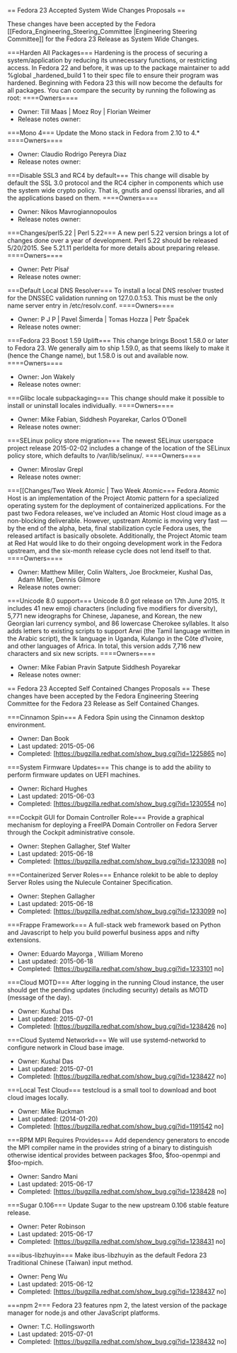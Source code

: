 == Fedora 23 Accepted System Wide Changes Proposals ==

These changes have been accepted by the Fedora [[Fedora_Engineering_Steering_Committee |Engineering Steering Committee]] for the Fedora 23 Release as System Wide Changes.

===Harden All Packages===
Hardening is  the process of securing a system/application by reducing its unnecessary functions, or restricting access.
In Fedora 22 and before, it was up to the package maintainer to add %global _hardened_build 1 to their spec file to ensure their program was hardened. Beginning with Fedora 23 this will now become the defaults for all packages. You can compare the security by running the following as root:
====Owners====
* Owner: Till Maas | Moez Roy | Florian Weimer
* Release notes owner:

===Mono 4===
Update the Mono stack in Fedora from 2.10 to 4.*
====Owners====
* Owner: Claudio Rodrigo Pereyra Diaz
* Release notes owner:

===Disable SSL3 and RC4 by default===
This change will disable by default the SSL 3.0 protocol and the RC4 cipher in components which use the system wide crypto policy. That is, gnutls and openssl libraries, and all the applications based on them.
====Owners====
* Owner: Nikos Mavrogiannopoulos
* Release notes owner:

===Changes/perl5.22 | Perl 5.22===
A new perl 5.22 version brings a lot of changes done over a year of development. Perl 5.22 should be released 5/20/2015. See  5.21.11 perldelta for more details about preparing release.
====Owners====
* Owner: Petr Písař
* Release notes owner:

===Default Local DNS Resolver===
To install a local DNS resolver trusted for the DNSSEC validation running on 127.0.0.1:53. This must be the only name server entry in /etc/resolv.conf.
====Owners====
* Owner: P J P |  Pavel Šimerda |  Tomas Hozza |  Petr Špaček
* Release notes owner:

===Fedora 23 Boost 1.59 Uplift===
This change brings Boost 1.58.0 or later to Fedora 23. We generally aim to ship 1.59.0, as that seems likely to make it (hence the Change name), but 1.58.0 is out and available now.
====Owners====
* Owner: Jon Wakely
* Release notes owner:

===Glibc locale subpackaging===
This change should make it possible to install or uninstall locales individually.
====Owners====
* Owner: Mike Fabian, Siddhesh Poyarekar,  Carlos O’Donell
* Release notes owner:

===SELinux policy store migration===
The newest SELinux userspace project release 2015-02-02 includes a change of the location of the SELinux policy store, which defaults to /var/lib/selinux/.
====Owners====
* Owner: Miroslav Grepl
* Release notes owner:

===[[Changes/Two Week Atomic | Two Week Atomic===
Fedora Atomic Host is an implementation of the Project Atomic pattern for a specialized operating system for the deployment of containerized applications. For the past two Fedora releases, we've included an Atomic Host cloud image as a non-blocking deliverable. However, upstream Atomic is moving very fast — by the end of the alpha, beta, final stabilization cycle Fedora uses, the released artifact is basically obsolete. Additionally, the Project Atomic team at Red Hat would like to do their ongoing development work in the Fedora upstream, and the six-month release cycle does not lend itself to that.
====Owners====
* Owner:  Matthew Miller, Colin Walters, Joe Brockmeier, Kushal Das, Adam Miller, Dennis Gilmore
* Release notes owner:

===Unicode 8.0 support===
Unicode 8.0 got release on 17th June 2015. It includes 41 new emoji characters (including five modifiers for diversity), 5,771 new ideographs for Chinese, Japanese, and Korean, the new Georgian lari currency symbol, and 86 lowercase Cherokee syllables. It also adds letters to existing scripts to support Arwi (the Tamil language written in the Arabic script), the Ik language in Uganda, Kulango in the Côte d’Ivoire, and other languages of Africa. In total, this version adds 7,716 new characters and six new scripts.
====Owners====
* Owner: Mike Fabian  Pravin Satpute   Siddhesh Poyarekar
* Release notes owner:


== Fedora 23 Accepted Self Contained Changes Proposals ==
These changes have been accepted by the Fedora Engineering Steering Committee for the Fedora 23 Release as Self Contained Changes.

===Cinnamon Spin===
A Fedora Spin using the Cinnamon desktop environment.
* Owner: Dan Book
* Last updated: 2015-05-06
* Completed: [https://bugzilla.redhat.com/show_bug.cgi?id=1225865 no]

===System Firmware Updates===
This change is to add the ability to perform firmware updates on UEFI machines.
* Owner: Richard Hughes
* Last updated: 2015-06-03
* Completed: [https://bugzilla.redhat.com/show_bug.cgi?id=1230554 no]

===Cockpit GUI for Domain Controller Role===
Provide a graphical mechanism for deploying a FreeIPA Domain Controller on Fedora Server through the Cockpit administrative console.
* Owner: Stephen Gallagher,  Stef Walter
* Last updated: 2015-06-18
* Completed: [https://bugzilla.redhat.com/show_bug.cgi?id=1233098 no]

===Containerized Server Roles===
Enhance rolekit to be able to deploy Server Roles using the Nulecule Container Specification.
* Owner: Stephen Gallagher
* Last updated: 2015-06-18
* Completed: [https://bugzilla.redhat.com/show_bug.cgi?id=1233099 no]

===Frappe Framework===
A full-stack web framework based on Python and Javascript to help you build powerful business apps and nifty extensions.
* Owner: Eduardo Mayorga , William Moreno
* Last updated: 2015-06-18
* Completed: [https://bugzilla.redhat.com/show_bug.cgi?id=1233101 no]

===Cloud MOTD===
After logging in the running Cloud instance, the user should get the pending updates (including security) details as MOTD (message of the day).
* Owner: Kushal Das
* Last updated: 2015-07-01
* Completed: [https://bugzilla.redhat.com/show_bug.cgi?id=1238426 no]

===Cloud Systemd Networkd===
We will use systemd-networkd to configure network in Cloud base image.
* Owner: Kushal Das
* Last updated: 2015-07-01
* Completed: [https://bugzilla.redhat.com/show_bug.cgi?id=1238427 no]

===Local Test Cloud===
testcloud is a small tool to download and boot cloud images locally.
* Owner: Mike Ruckman
* Last updated: (2014-01-20)
* Completed: [https://bugzilla.redhat.com/show_bug.cgi?id=1191542 no]

===RPM MPI Requires Provides===
Add dependency generators to encode the MPI compiler name in the provides string of a binary to distinguish otherwise identical provides between packages $foo, $foo-openmpi and $foo-mpich.
* Owner: Sandro Mani
* Last updated: 2015-06-17
* Completed: [https://bugzilla.redhat.com/show_bug.cgi?id=1238428 no]

===Sugar 0.106===
Update Sugar to the new upstream 0.106 stable feature release.
* Owner: Peter Robinson
* Last updated: 2015-06-17
* Completed: [https://bugzilla.redhat.com/show_bug.cgi?id=1238431 no]

===ibus-libzhuyin===
Make ibus-libzhuyin as the default Fedora 23 Traditional Chinese (Taiwan) input method.
* Owner: Peng Wu
* Last updated: 2015-06-12
* Completed: [https://bugzilla.redhat.com/show_bug.cgi?id=1238437 no]

===npm 2===
Fedora 23 features npm 2, the latest version of the package manager for node.js and other JavaScript platforms.
* Owner: T.C. Hollingsworth
* Last updated: 2015-07-01
* Completed: [https://bugzilla.redhat.com/show_bug.cgi?id=1238432 no]

